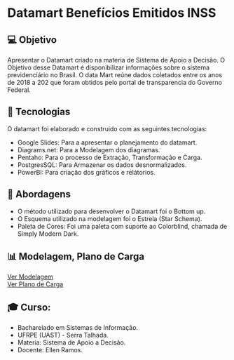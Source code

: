 # Datamart Benefícios Emitidos INSS
 
## 💻 Objetivo

Apresentar o Datamart criado na materia de Sistema de Apoio a Decisão.
O Objetivo desse Datamart é disponibilizar informações sobre o sistema previdenciário no Brasil. O data Mart reúne dados coletados entre os anos de 2018 a 202 que foram obtidos pelo portal de transparencia do Governo Federal. 

## 🚀 Tecnologias
O datamart foi elaborado e construido com as seguintes tecnologias:

- Google Slides: Para a apresentar o planejamento do datamart. 
- Diagrams.net: Para a Modelagem dos diagramas.
- Pentaho: Para o processo de Extração, Transformação e Carga.
- PostgresSQL: Para Armazenar os dados desnormalizados.
- PowerBI: Para criação dos gráficos e relátorios.

## 💭 Abordagens

- O método utilizado para desenvolver o Datamart foi o Bottom up.
- O Esquema utilizado na modelagem foi o Estrela (Star Schema).
- Paleta de Cores: Foi uma paleta com suporte ao Colorblind, chamada de Simply Modern Dark.

## 📊 Modelagem, Plano de Carga<!--,  Consultas OLAP e Dashboard -->

[Ver Modelagem](Readmes/modelagem.md)</br>
[Ver Plano de Carga](Readmes/planoDeCarga.md)</br>
<!-- 
[Ver Consultas](Readmes/PlanoDeCarga.md)</br>
[Ver Dashboard](Readmes/PlanoDeCarga.md) 
-->

## 🎓 Curso:
 - Bacharelado em Sistemas de Informação.
 - UFRPE (UAST) - Serra Talhada.
 - Materia: Sistema de Apoio a Decisão.
 - Docente: Ellen Ramos.

